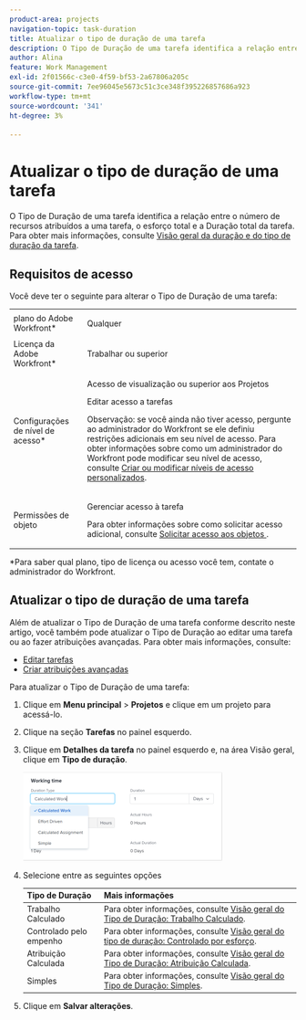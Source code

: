 ```yaml
---
product-area: projects
navigation-topic: task-duration
title: Atualizar o tipo de duração de uma tarefa
description: O Tipo de Duração de uma tarefa identifica a relação entre o número de recursos atribuídos a uma tarefa, o esforço total e a Duração total da tarefa. Para obter mais informações, consulte Visão geral da duração da tarefa e do tipo de duração.
author: Alina
feature: Work Management
exl-id: 2f01566c-c3e0-4f59-bf53-2a67806a205c
source-git-commit: 7ee96045e5673c51c3ce348f395226857686a923
workflow-type: tm+mt
source-wordcount: '341'
ht-degree: 3%

---
```


# Atualizar o tipo de duração de uma tarefa

O Tipo de Duração de uma tarefa identifica a relação entre o número de recursos atribuídos a uma tarefa, o esforço total e a Duração total da tarefa. Para obter mais informações, consulte [Visão geral da duração e do tipo de duração da tarefa](../../../manage-work/tasks/taskdurtn/task-duration-and-duration-type.md).

## Requisitos de acesso

Você deve ter o seguinte para alterar o Tipo de Duração de uma tarefa:

<table style="table-layout:auto"> 
 <col> 
 <col> 
 <tbody> 
  <tr> 
   <td role="rowheader">plano do Adobe Workfront*</td> 
   <td> <p>Qualquer </p> </td> 
  </tr> 
  <tr> 
   <td role="rowheader">Licença da Adobe Workfront*</td> 
   <td> <p>Trabalhar ou superior</p> </td> 
  </tr> 
  <tr> 
   <td role="rowheader">Configurações de nível de acesso*</td> 
   <td> <p>Acesso de visualização ou superior aos Projetos</p> <p>Editar acesso a tarefas</p> <p>Observação: se você ainda não tiver acesso, pergunte ao administrador do Workfront se ele definiu restrições adicionais em seu nível de acesso. Para obter informações sobre como um administrador do Workfront pode modificar seu nível de acesso, consulte <a href="../../../administration-and-setup/add-users/configure-and-grant-access/create-modify-access-levels.md" class="MCXref xref">Criar ou modificar níveis de acesso personalizados</a>.</p> </td> 
  </tr> 
  <tr> 
   <td role="rowheader">Permissões de objeto</td> 
   <td> <p>Gerenciar acesso à tarefa </p> <p>Para obter informações sobre como solicitar acesso adicional, consulte <a href="../../../workfront-basics/grant-and-request-access-to-objects/request-access.md" class="MCXref xref">Solicitar acesso aos objetos </a>.</p> </td> 
  </tr> 
 </tbody> 
</table>

&#42;Para saber qual plano, tipo de licença ou acesso você tem, contate o administrador do Workfront.

## Atualizar o tipo de duração de uma tarefa

Além de atualizar o Tipo de Duração de uma tarefa conforme descrito neste artigo, você também pode atualizar o Tipo de Duração ao editar uma tarefa ou ao fazer atribuições avançadas. Para obter mais informações, consulte:

* [Editar tarefas](../../../manage-work/tasks/manage-tasks/edit-tasks.md)
* [Criar atribuições avançadas](../../../manage-work/tasks/assign-tasks/create-advanced-assignments.md)

Para atualizar o Tipo de Duração de uma tarefa:

1. Clique em **Menu principal** > **Projetos** e clique em um projeto para acessá-lo.
1. Clique na seção **Tarefas** no painel esquerdo.
1. Clique em **Detalhes da tarefa** no painel esquerdo e, na área Visão geral, clique em **Tipo de duração**.

   ![](assets/duration-type-all-options-on-overview-350x155.png)

1. Selecione entre as seguintes opções

   | Tipo de Duração | Mais informações |
   |---|---|
   | Trabalho Calculado | Para obter informações, consulte [Visão geral do Tipo de Duração: Trabalho Calculado](../../../manage-work/tasks/taskdurtn/calculated-work.md). |
   | Controlado pelo empenho | Para obter informações, consulte [Visão geral do tipo de duração: Controlado por esforço](../../../manage-work/tasks/taskdurtn/effort-driven.md). |
   | Atribuição Calculada | Para obter informações, consulte [Visão geral do Tipo de Duração: Atribuição Calculada](../../../manage-work/tasks/taskdurtn/calculated-assignment.md). |
   | Simples | Para obter informações, consulte [Visão geral do Tipo de Duração: Simples](../../../manage-work/tasks/taskdurtn/simple-duration-type.md). |

1. Clique em **Salvar alterações**.
